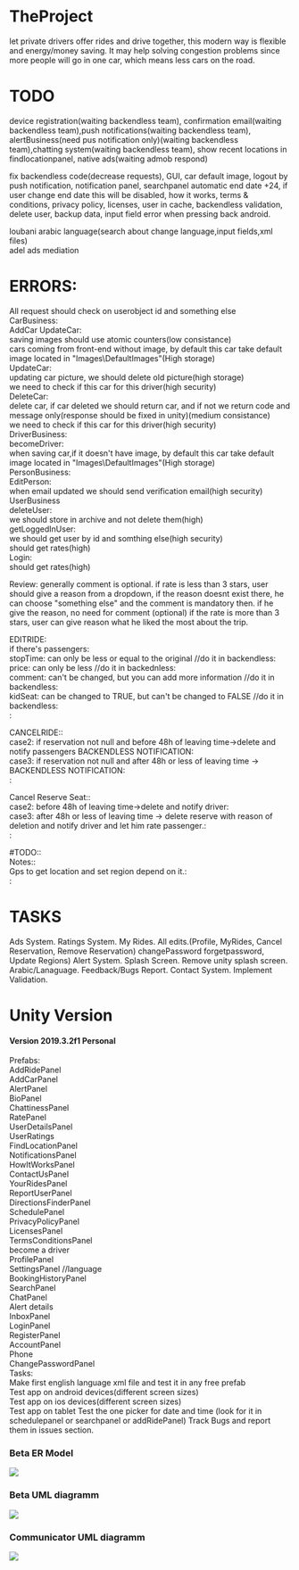 # TheProject
let private drivers offer rides and drive together, this modern way is flexible and energy/money saving. It may help solving congestion problems since more people will go in one car, which means less cars on the road.<br>
# TODO
device registration(waiting backendless team), confirmation email(waiting backendless team),push notifications(waiting backendless team), alertBusiness(need pus notification only)(waiting backendless team),chatting system(waiting backendless team), show recent locations in findlocationpanel, native ads(waiting admob respond) <br>

fix backendless code(decrease requests), GUI, car default image, logout by push notification, notification panel, searchpanel automatic end date +24, if user change end date this will be disabled, how it works, terms & conditions, privacy policy, licenses, user in cache,
backendless validation, delete user, backup data, input field error when pressing back android.<br>

loubani arabic language(search about change language,input fields,xml files)<br>
adel ads mediation<br>

# ERRORS:
All request should check on userobject id and something else<br>
CarBusiness:<br>
	AddCar UpdateCar:<br>
		saving images should use atomic counters(low consistance)<br>
		cars coming from front-end without image, by default this car take default image located in "Images\DefaultImages"(High storage)<br>
	UpdateCar:<br>
		updating car picture, we should delete old picture(high storage)<br>
		we need to check if this car for this driver(high security)<br>
	DeleteCar:<br>
		delete car, if car deleted we should return car, and if not we return code and message only(response should be fixed in unity)(medium consistance)<br>
		we need to check if this car for this driver(high security)<br>
DriverBusiness:<br>
	becomeDriver:<br>
		when saving car,if it doesn't have image, by default this car take default image located in "Images\DefaultImages"(High storage)<br>
PersonBusiness:<br>
	EditPerson:<br>
		when email updated we should send verification email(high security)<br>
UserBusiness <br>
	deleteUser:<br>
		we should store in archive and not delete them(high)<br>
	getLoggedInUser:<br>
		we should get user by id and somthing else(high security)<br>
		should get rates(high)<br>
	Login:<br>
		should get rates(high)<br>
		

Review:
generally comment is optional.
if rate is less than 3 stars, user should give a reason from a dropdown, if the reason doesnt exist there, he can choose "something else" and the comment 
is mandatory then. if he give the reason, no need for comment (optional)
if the rate is more than 3 stars, user can give reason what he liked the most about the trip.

EDITRIDE:<br>
	if there's passengers:<br>
	stopTime: can only be less or equal to the original //do it in backendless:<br>
	price: can only be less  //do it in backednless:<br>
	comment: can't be changed, but you can add more information //do it in backendless:<br>
	kidSeat: can be changed to TRUE, but can't be changed to FALSE //do it in backendless:<br>:<br>

CANCELRIDE::<br>
	case2: if reservation not null and before 48h of leaving time->delete and notify passengers  BACKENDLESS NOTIFICATION:<br>
	case3: if reservation not null and after 48h or less of leaving time -> BACKENDLESS NOTIFICATION:<br>:<br>
	
Cancel Reserve Seat::<br>
	case2: before 48h of leaving time->delete and notify driver:<br>
	case3: after 48h or less of leaving time -> delete reserve with reason of deletion and notify driver and let him rate passenger.:<br>:<br>

#TODO::<br>
Notes::<br>
Gps to get location and set region depend on it.:<br>:<br>
 
# TASKS
Ads System.
Ratings System.
My Rides.
All edits.(Profile, MyRides, Cancel Reservation, Remove Reservation) changePassword forgetpassword, Update Regions)
Alert System.
Splash Screen.
Remove unity splash screen.
Arabic/Lanaguage.
Feedback/Bugs Report.
Contact System.
Implement Validation.

# Unity Version
<h4>Version 2019.3.2f1 Personal</h4>

Prefabs:<br>
AddRidePanel <br>
AddCarPanel <br>
AlertPanel<br>
BioPanel<br>
ChattinessPanel<br>
RatePanel<br>
UserDetailsPanel<br>
UserRatings <br>
FindLocationPanel <br>
NotificationsPanel <br>
HowItWorksPanel <br>
ContactUsPanel<br>
YourRidesPanel<br>
ReportUserPanel<br>
DirectionsFinderPanel<br>
SchedulePanel <br>
PrivacyPolicyPanel<br>
LicensesPanel<br>
TermsConditionsPanel<br>
become a driver<br>
ProfilePanel<br>
SettingsPanel  //language<br>
BookingHistoryPanel<br>
SearchPanel <br>
ChatPanel <br>
Alert details<br>
InboxPanel<br>
LoginPanel<br>
RegisterPanel<br>
AccountPanel<br>
Phone<br>
ChangePasswordPanel<br>
Tasks: <br>
Make first english language xml file and test it in any free prefab<br>
Test app on android devices(different screen sizes)<br>
Test app on ios devices(different screen sizes)<br>
Test app on tablet
Test the one picker for date and time (look for it in schedulepanel or searchpanel or addRidePanel)
Track Bugs and report them in issues section.

<h3>Beta ER Model</h3>
<img src="https://github.com/Hasankanso/TheProject/blob/master/DBimage.png"\>

<h3>Beta UML diagramm</h3>
<img src="https://github.com/Hasankanso/TheProject/blob/master/UML.png"\>


<h3>Communicator UML diagramm</h3>
<img src="https://github.com/Hasankanso/TheProject/blob/master/Requests.png"\>
